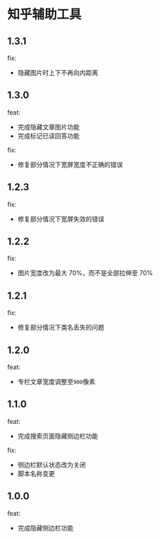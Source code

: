 # 知乎辅助工具

## 1.3.1

fix:
  - 隐藏图片时上下不再向内距离

## 1.3.0

feat:
  - 完成隐藏文章图片功能
  - 完成标记已读回答功能

fix:
  - 修复部分情况下宽屏宽度不正确的错误

## 1.2.3

fix:
  - 修复部分情况下宽屏失效的错误

## 1.2.2

fix:
  - 图片宽度改为最大 70%，而不是全部拉伸至 70%

## 1.2.1

fix:
  - 修复部分情况下类名丢失的问题

## 1.2.0

feat:
  - 专栏文章宽度调整至`900`像素

## 1.1.0

feat:
  - 完成搜索页面隐藏侧边栏功能

fix:
  - 侧边栏默认状态改为关闭
  - 脚本名称变更

## 1.0.0

feat:
  - 完成隐藏侧边栏功能
